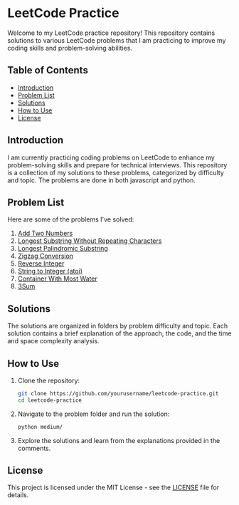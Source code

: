 # LeetCode Practice

Welcome to my LeetCode practice repository! This repository contains solutions to various LeetCode problems that I am practicing to improve my coding skills and problem-solving abilities.

## Table of Contents

- [Introduction](#introduction)
- [Problem List](#problem-list)
- [Solutions](#solutions)
- [How to Use](#how-to-use)
- [License](#license)

## Introduction

I am currently practicing coding problems on LeetCode to enhance my problem-solving skills and prepare for technical interviews. This repository is a collection of my solutions to these problems, categorized by difficulty and topic. The problems are done in both javascript and python.

## Problem List

Here are some of the problems I've solved:

1. [Add Two Numbers](https://leetcode.com/problems/add-two-numbers/description/)
2. [Longest Substring Without Repeating Characters](https://leetcode.com/problems/longest-substring-without-repeating-characters/description/)
3. [Longest Palindromic Substring](https://leetcode.com/problems/longest-palindromic-substring/description/)
4. [Zigzag Conversion](https://leetcode.com/problems/zigzag-conversion/description/)
5. [Reverse Integer](https://leetcode.com/problems/reverse-integer/description/)
6. [String to Integer (atoi)](https://leetcode.com/problems/string-to-integer-atoi/description/)
7. [Container With Most Water](https://leetcode.com/problems/container-with-most-water/description/)
8. [3Sum](https://leetcode.com/problems/3sum/)

## Solutions

The solutions are organized in folders by problem difficulty and topic. Each solution contains a brief explanation of the approach, the code, and the time and space complexity analysis.

## How to Use

1. Clone the repository:
    ```bash
    git clone https://github.com/yourusername/leetcode-practice.git
    cd leetcode-practice
    ```

2. Navigate to the problem folder and run the solution:
    ```bash
    python medium/
    ```

3. Explore the solutions and learn from the explanations provided in the comments.

## License

This project is licensed under the MIT License - see the [LICENSE](LICENSE) file for details.
